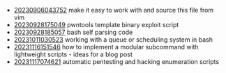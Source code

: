 - [20230906043752](/zet/20230906043752/README.md) make it easy to work with and source this file from vim
- [20230928175049](/zet/20230928175049/README.md) pwntools template binary exploit script
- [20230928185057](/zet/20230928185057/README.md) bash self parsing code
- [20231011030523](/zet/20231011030523/README.md) working with a queue or scheduling system in bash
- [20231116151546](/zet/20231116151546/README.md) how to implement a modular subcommand with lightweight scripts - ideas for a blog post
- [20231117074621](/zet/20231117074621/README.md) automatic pentesting and hacking enumeration scripts
